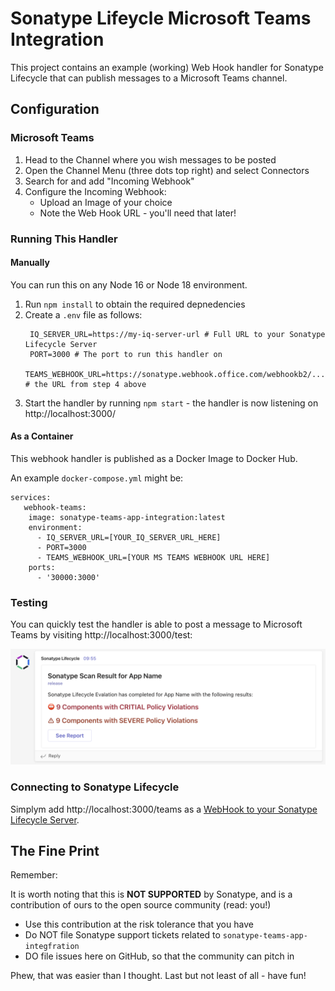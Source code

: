 # Sonatype Lifeycle Microsoft Teams Integration

This project contains an example (working) Web Hook handler for Sonatype Lifecycle that can publish messages to a Microsoft Teams channel.

## Configuration

### Microsoft Teams

1. Head to the Channel where you wish messages to be posted
2. Open the Channel Menu (three dots top right) and select Connectors
3. Search for and add "Incoming Webhook"
4. Configure the Incoming Webhook:
   - Upload an Image of your choice
   - Note the Web Hook URL - you'll need that later!

### Running This Handler

#### Manually

You can run this on any Node 16 or Node 18 environment. 

1. Run `npm install` to obtain the required depnedencies
2. Create a `.env` file as follows:
   ```
    IQ_SERVER_URL=https://my-iq-server-url # Full URL to your Sonatype Lifecycle Server
    PORT=3000 # The port to run this handler on
    TEAMS_WEBHOOK_URL=https://sonatype.webhook.office.com/webhookb2/... # the URL from step 4 above
   ```
3. Start the handler by running `npm start` - the handler is now listening on http://localhost:3000/

#### As a Container

This webhook handler is published as a Docker Image to Docker Hub.

An example `docker-compose.yml` might be:

```
services:
   webhook-teams:
    image: sonatype-teams-app-integration:latest
    environment:
      - IQ_SERVER_URL=[YOUR_IQ_SERVER_URL_HERE]
      - PORT=3000
      - TEAMS_WEBHOOK_URL=[YOUR MS TEAMS WEBHOOK URL HERE]
    ports:
      - '30000:3000'
```

### Testing

You can quickly test the handler is able to post a message to Microsoft Teams by visiting http://localhost:3000/test:

![Installation Step 1](./images/example-ms-teeams-message.png)

### Connecting to Sonatype Lifecycle

Simplym add http://localhost:3000/teams as a [WebHook to your Sonatype Lifecycle Server](https://help.sonatype.com/iqserver/automating/iq-server-webhooks).

## The Fine Print

Remember:

It is worth noting that this is **NOT SUPPORTED** by Sonatype, and is a contribution of ours to the open source
community (read: you!)

* Use this contribution at the risk tolerance that you have
* Do NOT file Sonatype support tickets related to `sonatype-teams-app-integfration`
* DO file issues here on GitHub, so that the community can pitch in

Phew, that was easier than I thought. Last but not least of all - have fun!
